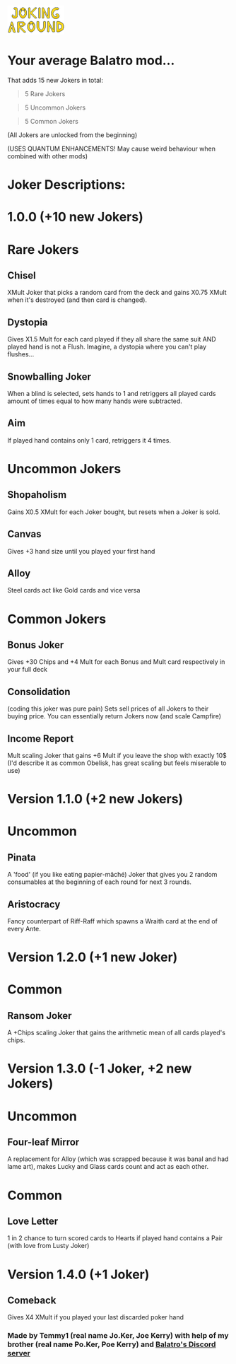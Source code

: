 ![Screenshot](logo/JALogo.png)

# Your average Balatro mod…

That adds 15 new Jokers in total:

> 5 Rare Jokers

> 5 Uncommon Jokers

> 5 Common Jokers


(All Jokers are unlocked from the beginning)

(USES QUANTUM ENHANCEMENTS! May cause weird behaviour when combined with other mods)

# Joker Descriptions:

# 1.0.0 (+10 new Jokers)

# Rare Jokers

## Chisel
XMult Joker that picks a random card from the deck and gains X0.75 XMult when it's destroyed (and then card is changed).

## Dystopia
Gives X1.5 Mult for each card played if they all share the same suit AND played hand is not a Flush. Imagine, a dystopia where you can't play flushes...

## Snowballing Joker
When a blind is selected, sets hands to 1 and retriggers all played cards amount of times equal to how many hands were subtracted.

## Aim
If played hand contains only 1 card, retriggers it 4 times.

# Uncommon Jokers

## Shopaholism
Gains X0.5 XMult for each Joker bought, but resets when a Joker is sold.

## Canvas
Gives +3 hand size until you played your first hand 

## Alloy
Steel cards act like Gold cards and vice versa

# Common Jokers
## Bonus Joker
Gives +30 Chips and +4 Mult for each Bonus and Mult card respectively in your full deck

## Consolidation
(coding this joker was pure pain) Sets sell prices of all Jokers to their buying price. You can essentially return Jokers now (and scale Campfire)

## Income Report
Mult scaling Joker that gains +6 Mult if you leave the shop with exactly 10$ (I'd describe it as common Obelisk, has great scaling but feels miserable to use)

# Version 1.1.0 (+2 new Jokers)

# Uncommon
## Pinata
A 'food' (if you like eating papier-mâché) Joker that gives you 2 random consumables at the beginning of each round for next 3 rounds. 

## Aristocracy
Fancy counterpart of Riff-Raff which spawns a Wraith card at the end of every Ante.

# Version 1.2.0 (+1 new Joker)
# Common
## Ransom Joker
A +Chips scaling Joker that gains the arithmetic mean of all cards played's chips.

# Version 1.3.0 (-1 Joker, +2 new Jokers)
# Uncommon
## Four-leaf Mirror
A replacement for Alloy (which was scrapped because it was banal and had lame art), makes Lucky and Glass cards count and act as each other.

# Common
## Love Letter
1 in 2 chance to turn scored cards to Hearts if played hand contains a Pair (with love from Lusty Joker)

# Version 1.4.0 (+1 Joker)

## Comeback
Gives X4 XMult if you played your last discarded poker hand



### Made by Temmy1 (real name Jo.Ker, Joe Kerry) with help of my brother (real name Po.Ker, Poe Kerry) and [Balatro's Discord server](https://discord.com/invite/balatro)
